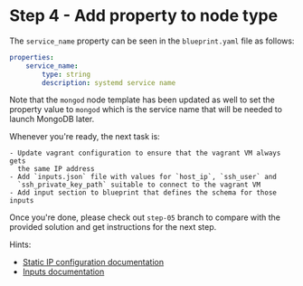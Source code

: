 # Step 4 - Add property to node type

The `service_name` property can be seen in the `blueprint.yaml` file as
follows:

```yaml
properties:
    service_name:
        type: string
        description: systemd service name
```

Note that the `mongod` node template has been updated as well to set the
property value to `mongod` which is the service name that will be needed to
launch MongoDB later.

Whenever you're ready, the next task is:

    - Update vagrant configuration to ensure that the vagrant VM always gets
      the same IP address
    - Add `inputs.json` file with values for `host_ip`, `ssh_user` and
      `ssh_private_key_path` suitable to connect to the vagrant VM
    - Add input section to blueprint that defines the schema for those inputs

Once you're done, please check out `step-05` branch to compare with the provided
solution and get instructions for the next step.

Hints:
- [Static IP configuration documentation](https://www.vagrantup.com/docs/networking/private_network.html#static-ip)
- [Inputs documentation](http://docs.getcloudify.org/3.4.0/blueprints/spec-inputs/)
